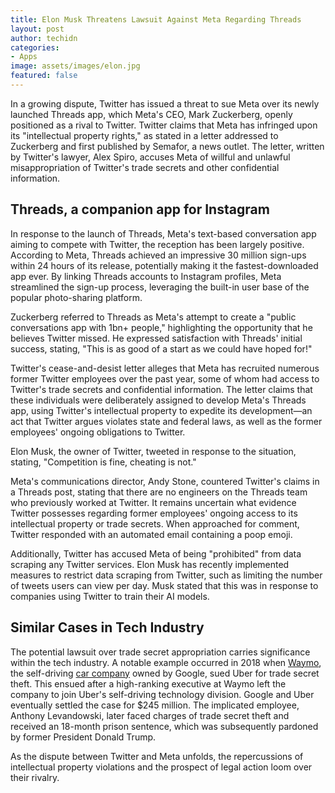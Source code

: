 ```yaml
---
title: Elon Musk Threatens Lawsuit Against Meta Regarding Threads
layout: post
author: techidn
categories: 
- Apps
image: assets/images/elon.jpg
featured: false
---
```


In a growing dispute, Twitter has issued a threat to sue Meta over its newly launched Threads app, which Meta's CEO, Mark Zuckerberg, openly positioned as a rival to Twitter. Twitter claims that Meta has infringed upon its "intellectual property rights," as stated in a letter addressed to Zuckerberg and first published by Semafor, a news outlet. The letter, written by Twitter's lawyer, Alex Spiro, accuses Meta of willful and unlawful misappropriation of Twitter's trade secrets and other confidential information.

## Threads, a companion app for Instagram

In response to the launch of Threads, Meta's text-based conversation app aiming to compete with Twitter, the reception has been largely positive. According to Meta, Threads achieved an impressive 30 million sign-ups within 24 hours of its release, potentially making it the fastest-downloaded app ever. By linking Threads accounts to Instagram profiles, Meta streamlined the sign-up process, leveraging the built-in user base of the popular photo-sharing platform.

Zuckerberg referred to Threads as Meta's attempt to create a "public conversations app with 1bn+ people," highlighting the opportunity that he believes Twitter missed. He expressed satisfaction with Threads' initial success, stating, "This is as good of a start as we could have hoped for!"

Twitter's cease-and-desist letter alleges that Meta has recruited numerous former Twitter employees over the past year, some of whom had access to Twitter's trade secrets and confidential information. The letter claims that these individuals were deliberately assigned to develop Meta's Threads app, using Twitter's intellectual property to expedite its development—an act that Twitter argues violates state and federal laws, as well as the former employees' ongoing obligations to Twitter.

Elon Musk, the owner of Twitter, tweeted in response to the situation, stating, "Competition is fine, cheating is not."

Meta's communications director, Andy Stone, countered Twitter's claims in a Threads post, stating that there are no engineers on the Threads team who previously worked at Twitter. It remains uncertain what evidence Twitter possesses regarding former employees' ongoing access to its intellectual property or trade secrets. When approached for comment, Twitter responded with an automated email containing a poop emoji.

Additionally, Twitter has accused Meta of being "prohibited" from data scraping any Twitter services. Elon Musk has recently implemented measures to restrict data scraping from Twitter, such as limiting the number of tweets users can view per day. Musk stated that this was in response to companies using Twitter to train their AI models.

## Similar Cases in Tech Industry

The potential lawsuit over trade secret appropriation carries significance within the tech industry. A notable example occurred in 2018 when [Waymo](https://waymo.com/), the self-driving [car company](https://www.knot35.com/craigslist/) owned by Google, sued Uber for trade secret theft. This ensued after a high-ranking executive at Waymo left the company to join Uber's self-driving technology division. Google and Uber eventually settled the case for $245 million. The implicated employee, Anthony Levandowski, later faced charges of trade secret theft and received an 18-month prison sentence, which was subsequently pardoned by former President Donald Trump.

As the dispute between Twitter and Meta unfolds, the repercussions of intellectual property violations and the prospect of legal action loom over their rivalry.

